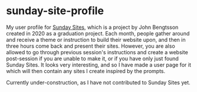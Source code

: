 # sunday-site-profile
My user profile for [Sunday Sites](https://sundaysites.cafe/), which is a project by John Bengtsson created in 2020 as a graduation project. Each month, people gather around and receive a theme or instruction to build their website upon, and then in three hours come back and present their sites. However, you are also allowed to go through previous session's instructions and create a website post-session if you are unable to make it, or if you have only just found Sunday Sites. It looks very interesting, and so I have made a user page for it which will then contain any sites I create inspired by the prompts.

Currently under-construction, as I have not contributed to Sunday Sites yet.
